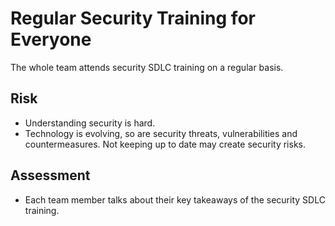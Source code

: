 # Regular Security Training for Everyone

The whole team attends security SDLC training on a regular basis.

## Risk

- Understanding security is hard.
- Technology is evolving, so are security threats, vulnerabilities and countermeasures. Not keeping up to date may create security risks.

## Assessment

- Each team member talks about their key takeaways of the security SDLC training.
